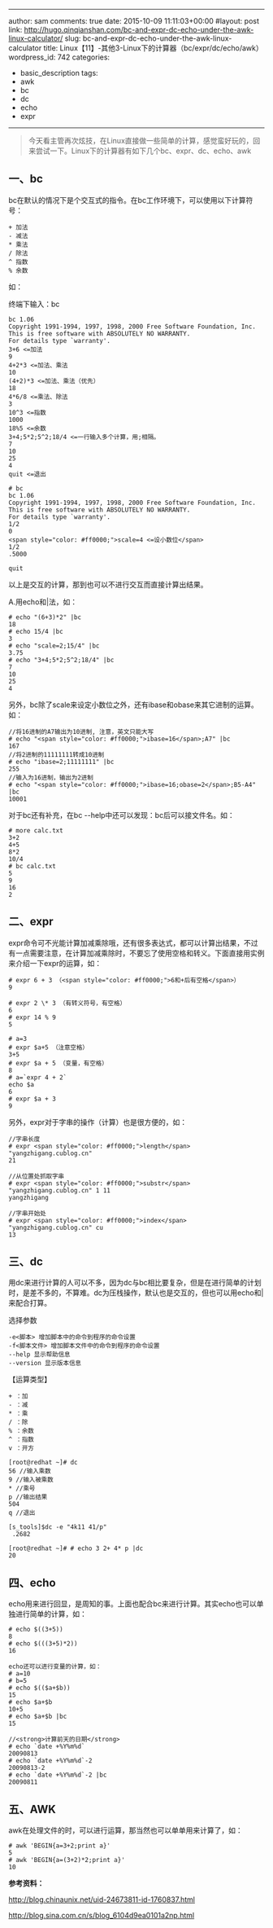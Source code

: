 
---
author: sam
comments: true
date: 2015-10-09 11:11:03+00:00
#layout: post
link: http://hugo.qinqianshan.com/bc-and-expr-dc-echo-under-the-awk-linux-calculator/
slug: bc-and-expr-dc-echo-under-the-awk-linux-calculator
title: Linux【11】-其他3-Linux下的计算器（bc/expr/dc/echo/awk）
wordpress_id: 742
categories:
- basic_description
tags:
- awk
- bc
- dc
- echo
- expr
---

<blockquote>今天看主管再次炫技，在Linux直接做一些简单的计算，感觉蛮好玩的，回来尝试一下。Linux下的计算器有如下几个bc、expr、dc、echo、awk</blockquote>

<!-- more -->

## 一、bc

bc在默认的情况下是个交互式的指令。在bc工作环境下，可以使用以下计算符号：
    
    + 加法 
    - 减法 
    * 乘法 
    / 除法 
    ^ 指数 
    % 余数

如：
    
终端下输入：bc

    bc 1.06
    Copyright 1991-1994, 1997, 1998, 2000 Free Software Foundation, Inc.
    This is free software with ABSOLUTELY NO WARRANTY.
    For details type `warranty'. 
    3+6 <=加法
    9
    4+2*3 <=加法、乘法
    10
    (4+2)*3 <=加法、乘法（优先）
    18
    4*6/8 <=乘法、除法
    3
    10^3 <=指数
    1000
    18%5 <=余数
    3+4;5*2;5^2;18/4 <=一行输入多个计算，用;相隔。
    7
    10
    25
    4
    quit <=退出
     
    # bc
    bc 1.06
    Copyright 1991-1994, 1997, 1998, 2000 Free Software Foundation, Inc.
    This is free software with ABSOLUTELY NO WARRANTY.
    For details type `warranty'. 
    1/2
    0
    <span style="color: #ff0000;">scale=4 <=设小数位</span>
    1/2
    .5000
    
    quit

以上是交互的计算，那到也可以不进行交互而直接计算出结果。

A.用echo和|法，如：
    
    # echo "(6+3)*2" |bc
    18
    # echo 15/4 |bc
    3
    # echo "scale=2;15/4" |bc
    3.75
    # echo "3+4;5*2;5^2;18/4" |bc
    7
    10
    25
    4

另外，bc除了scale来设定小数位之外，还有ibase和obase来其它进制的运算。
如：
    
    //将16进制的A7输出为10进制, 注意，英文只能大写
    # echo "<span style="color: #ff0000;">ibase=16</span>;A7" |bc
    167
    //将2进制的11111111转成10进制
    # echo "ibase=2;11111111" |bc
    255
    //输入为16进制，输出为2进制
    # echo "<span style="color: #ff0000;">ibase=16;obase=2</span>;B5-A4" |bc
    10001

对于bc还有补充，在bc --help中还可以发现：bc后可以接文件名。如：
    
    # more calc.txt 
    3+2
    4+5
    8*2
    10/4
    # bc calc.txt 
    5
    9
    16
    2


## 二、expr

expr命令可不光能计算加减乘除哦，还有很多表达式，都可以计算出结果，不过有一点需要注意，在计算加减乘除时，不要忘了使用空格和转义。下面直接用实例来介绍一下expr的运算，如：
    
    # expr 6 + 3 （<span style="color: #ff0000;">6和+后有空格</span>）
    9
    
    # expr 2 \* 3 （有转义符号，有空格）
    6
    # expr 14 % 9 
    5 
     
    # a=3
    # expr $a+5 （注意空格）
    3+5
    # expr $a + 5 （变量，有空格）
    8
    # a=`expr 4 + 2`
    echo $a
    6
    # expr $a + 3
    9

另外，expr对于字串的操作（计算）也是很方便的，如：
    
    //字串长度 
    # expr <span style="color: #ff0000;">length</span> "yangzhigang.cublog.cn" 
    21
     
    //从位置处抓取字串 
    # expr <span style="color: #ff0000;">substr</span> "yangzhigang.cublog.cn" 1 11
    yangzhigang
    
    //字串开始处
    # expr <span style="color: #ff0000;">index</span> "yangzhigang.cublog.cn" cu
    13

## 三、dc

用dc来进行计算的人可以不多，因为dc与bc相比要复杂，但是在进行简单的计划时，是差不多的，不算难。dc为压栈操作，默认也是交互的，但也可以用echo和|来配合打算。

选择参数
    
    -e<脚本> 增加脚本中的命令到程序的命令设置
    -f<脚本文件> 增加脚本文件中的命令到程序的命令设置
    --help 显示帮助信息
    --version 显示版本信息

【运算类型】
    
    + ：加
    - ：减
    * ：乘
    / ：除
    % ：余数
    ^ ：指数
    v ：开方

    [root@redhat ~]# dc
    56 //输入乘数
    9 //输入被乘数
    * //乘号
    p //输出结果
    504
    q //退出
    
    [s_tools]$dc -e "4k11 41/p"
     .2682
    
    [root@redhat ~]# # echo 3 2+ 4* p |dc
    20

## 四、echo

echo用来进行回显，是周知的事。上面也配合bc来进行计算。其实echo也可以单独进行简单的计算，如：
    
    # echo $((3+5))
    8
    # echo $(((3+5)*2))
    16
     
    echo还可以进行变量的计算，如：
    # a=10
    # b=5
    # echo $(($a+$b))
    15
    # echo $a+$b
    10+5
    # echo $a+$b |bc
    15
     
    //<strong>计算前天的日期</strong>
    # echo `date +%Y%m%d`
    20090813
    # echo `date +%Y%m%d`-2
    20090813-2
    # echo `date +%Y%m%d`-2 |bc
    20090811

## 五、AWK

awk在处理文件的时，可以进行运算，那当然也可以单单用来计算了，如：
    
    # awk 'BEGIN{a=3+2;print a}'
    5
    # awk 'BEGIN{a=(3+2)*2;print a}'
    10

**参考资料：**

http://blog.chinaunix.net/uid-24673811-id-1760837.html

http://blog.sina.com.cn/s/blog_6104d9ea0101a2np.html
